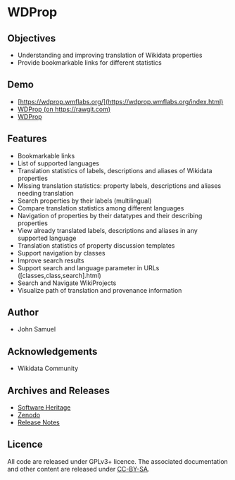 # WDProp 

## Objectives
* Understanding and improving translation of Wikidata properties
* Provide bookmarkable links for different statistics

## Demo
* [https://wdprop.wmflabs.org/](https://wdprop.wmflabs.org/index.html)
* [WDProp (on https://rawgit.com)](https://rawgit.com/johnsamuelwrites/wdprop/master/index.html)
* [WDProp](http://johnsamuel.info/wdprop/index.html)

## Features
* Bookmarkable links
* List of supported languages
* Translation statistics of labels, descriptions and aliases of Wikidata properties
* Missing translation statistics: property labels, descriptions and aliases needing translation
* Search properties by their labels (multilingual)
* Compare translation statistics among different languages
* Navigation of properties by their datatypes and their describing properties
* View already translated labels, descriptions and aliases in any supported language
* Translation statistics of property discussion templates
* Support navigation by classes
* Improve search results
* Support search and language parameter in URLs ([classes,class,search].html)
* Search and Navigate WikiProjects
* Visualize path of translation and provenance information

## Author
* John Samuel

## Acknowledgements
* Wikidata Community

## Archives and Releases
* [Software Heritage](https://archive.softwareheritage.org/browse/origin/https://github.com/johnsamuelwrites/wdprop/directory/)
* [Zenodo](https://doi.org/10.5281/zenodo.1174371)
* [Release Notes](RELEASE.md)

## Licence
All code are released under GPLv3+ licence. The associated documentation and other content are released under [CC-BY-SA](http://creativecommons.org/licenses/by-sa/4.0/).
